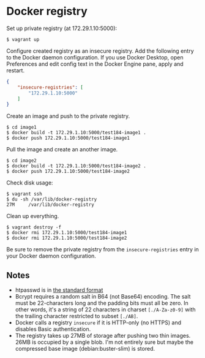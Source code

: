 # Docker registry

Set up private registry (at 172.29.1.10:5000):

```console
$ vagrant up
```

Configure created registry as an insecure registry. Add the following entry to
the Docker daemon configuration. If you use Docker Desktop, open Preferences
and edit config text in the Docker Engine pane, apply and restart.

```json
{
    "insecure-registries": [
        "172.29.1.10:5000"
    ]
}
```

Create an image and push to the private registry.

```console
$ cd image1
$ docker build -t 172.29.1.10:5000/test184-image1 .
$ docker push 172.29.1.10:5000/test184-image1
```

Pull the image and create an another image.

```console
$ cd image2
$ docker build -t 172.29.1.10:5000/test184-image2 .
$ docker push 172.29.1.10:5000/test184-image2
```

Check disk usage:

```console
$ vagrant ssh
$ du -sh /var/lib/docker-registry
27M     /var/lib/docker-registry
```

Clean up everything.

```console
$ vagrant destroy -f
$ docker rmi 172.29.1.10:5000/test184-image1
$ docker rmi 172.29.1.10:5000/test184-image2
```

Be sure to remove the private registry from the `insecure-registries` entry
in your Docker daemon configuration.


## Notes

- htpasswd is in [the standard format][htpasswd]
- Bcrypt requires a random salt in B64 (not Base64) encoding. The salt must
  be 22-characters long and the padding bits must all be zero. In other words,
  it's a string of 22 characters in charset `[./A-Za-z0-9]` with the trailing
  character restricted to subset `[./AB]`.
- Docker calls a registry `insecure` if it is HTTP-only (no HTTPS) and disables
  Basic authentication.
- The registry takes up 27MB of storage after pushing two thin images. 26MB is
  occupied by a single blob. I'm not entirely sure but maybe the compressed
  base image (debian:buster-slim) is stored.

[htpasswd]: https://en.wikipedia.org/wiki/.htpasswd
